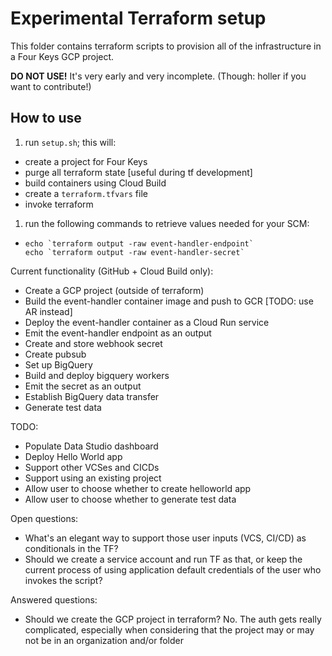 # Experimental Terraform setup

This folder contains terraform scripts to provision all of the infrastructure in a Four Keys GCP project. 

**DO NOT USE!** It's very early and very incomplete. (Though: holler if you want to contribute!)

## How to use
1. run `setup.sh`; this will:
  * create a project for Four Keys
  * purge all terraform state [useful during tf development]
  * build containers using Cloud Build
  * create a `terraform.tfvars` file
  * invoke terraform
1. run the following commands to retrieve values needed for your SCM:
  * ```
    echo `terraform output -raw event-handler-endpoint`
    echo `terraform output -raw event-handler-secret`
    ```


Current functionality (GitHub + Cloud Build only):
- Create a GCP project (outside of terraform)
- Build the event-handler container image and push to GCR [TODO: use AR instead]
- Deploy the event-handler container as a Cloud Run service
- Emit the event-handler endpoint as an output
- Create and store webhook secret
- Create pubsub
- Set up BigQuery
- Build and deploy bigquery workers
- Emit the secret as an output
- Establish BigQuery data transfer
- Generate test data

TODO:
- Populate Data Studio dashboard
- Deploy Hello World app
- Support other VCSes and CICDs
- Support using an existing project
- Allow user to choose whether to create helloworld app
- Allow user to choose whether to generate test data

Open questions:
- What's an elegant way to support those user inputs (VCS, CI/CD) as conditionals in the TF?
- Should we create a service account and run TF as that, or keep the current process of using application default credentials of the user who invokes the script?

Answered questions:
- Should we create the GCP project in terraform? No. The auth gets really complicated, especially when considering that the project may or may not be in an organization and/or folder